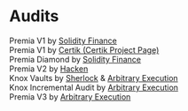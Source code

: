 # Audits

Premia V1 by [Solidity Finance](https://solidity.finance/audits/Premia/)\
Premia V1 by [Certik (Certik Project Page)\
](https://skynet.certik.com/projects/premia)Premia Diamond by [Solidity Finance](https://solidity.finance/audits/PremiaDiamond/)\
Premia V2 by [Hacken](https://hacken.io/audits/premia-finance/)\
Knox Vaults by [Sherlock](https://app.sherlock.xyz/audits/contests/4) & [Arbitrary Execution](https://github.com/sherlock-audit/2022-09-knox-judging/blob/main/Audit\_Report.pdf)\
Knox Incremental Audit by [Arbitrary Execution](https://files.premia.finance/$/UeJhd)\
Premia V3 by [Arbitrary Execution](https://files.premia.finance/$/MWS6L)
